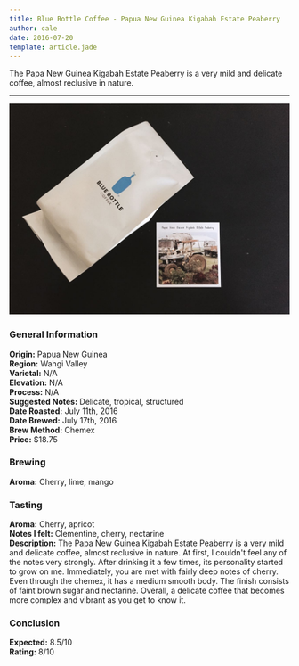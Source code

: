 ```yaml
---
title: Blue Bottle Coffee - Papua New Guinea Kigabah Estate Peaberry
author: cale
date: 2016-07-20
template: article.jade
---
```


The Papa New Guinea Kigabah Estate Peaberry is a very mild and delicate coffee, almost reclusive in nature.

---

![](kigabah_estate.jpg)
### General Information
**Origin:** Papua New Guinea  
**Region:** Wahgi Valley  
**Varietal:** N/A   
**Elevation:** N/A    
**Process:** N/A    
**Suggested Notes:** Delicate, tropical, structured      
**Date Roasted:** July 11th, 2016    
**Date Brewed:** July 17th, 2016    
**Brew Method:** Chemex   
**Price:** $18.75     
### Brewing
**Aroma:** Cherry, lime, mango      
### Tasting
**Aroma:** Cherry, apricot       
**Notes I felt:** Clementine, cherry, nectarine     
**Description:** The Papa New Guinea Kigabah Estate Peaberry is a very mild and delicate coffee, almost reclusive in nature. At first, I couldn't feel any of the notes very strongly. After drinking it a few times, its personality started to grow on me. Immediately, you are met with fairly deep notes of cherry. Even through the chemex, it has a medium smooth body. The finish consists of faint brown sugar and nectarine. Overall, a delicate coffee that becomes more complex and vibrant as you get to know it.   
### Conclusion 
**Expected:** 8.5/10     
**Rating:** 8/10    
